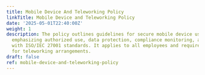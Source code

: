 ```yaml
---
title: Mobile Device And Teleworking Policy
linkTitle: Mobile Device and Teleworking Policy
date: '2025-05-01T22:40:00Z'
weight: 1
description: The policy outlines guidelines for secure mobile device usage and teleworking,
  emphasizing authorized use, data protection, compliance monitoring, and alignment
  with ISO/IEC 27001 standards. It applies to all employees and requires approval
  for teleworking arrangements.
draft: false
ref: mobile-device-and-teleworking-policy
---
```


